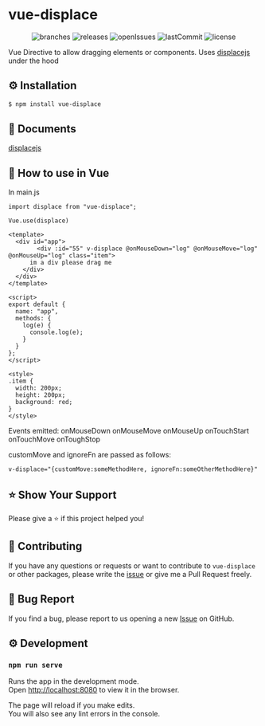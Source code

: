 # vue-displace

<p align="center">
	<img src="https://flat.badgen.net/github/branches/bensladden/vue-displace" alt="branches">
	<img src="https://flat.badgen.net/github/releases/bensladden/vue-displace" alt="releases">
	<img src="https://flat.badgen.net/github/open-issues/bensladden/vue-displace" alt="openIssues">
	<img src="https://flat.badgen.net/github/last-commit/bensladden/vue-displace" alt="lastCommit">
	<img src="https://flat.badgen.net/github/license/bensladden/vue-displace" alt="license">
</p>

Vue Directive to allow dragging elements or components. Uses [displacejs](https://github.com/catc/displace) under the hood

## ⚙️ Installation
```sh
$ npm install vue-displace
```
## 📄 Documents

[displacejs](https://github.com/catc/displace)

## 🚀 How to use in Vue

In main.js
```vue
import displace from "vue-displace";

Vue.use(displace)
```

```vue
<template>
  <div id="app">
        <div :id="55" v-displace @onMouseDown="log" @onMouseMove="log" @onMouseUp="log" class="item">
      im a div please drag me
    </div>
  </div>
</template>

<script>
export default {
  name: "app",
  methods: {
    log(e) {
      console.log(e);
    }
  }
};
</script>

<style>
.item {
  width: 200px;
  height: 200px;
  background: red;
}
</style>

```

Events emitted:
onMouseDown
onMouseMove
onMouseUp
onTouchStart
onTouchMove
onToughStop

customMove and ignoreFn are passed as follows:

```vue
v-displace="{customMove:someMethodHere, ignoreFn:someOtherMethodHere}"
```

## ⭐️ Show Your Support
Please give a ⭐️ if this project helped you!


## 👏 Contributing

If you have any questions or requests or want to contribute to `vue-displace` or other packages, please write the [issue](https://github.com/bensladden/vue-displace/issues) or give me a Pull Request freely.

## 🐞 Bug Report

If you find a bug, please report to us opening a new [Issue](https://github.com/bensladden/vue-displace/issues) on GitHub.

## ⚙️ Development
### `npm run serve`

Runs the app in the development mode.<br>
Open [http://localhost:8080](http://localhost:8080) to view it in the browser.

The page will reload if you make edits.<br>
You will also see any lint errors in the console.